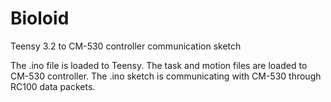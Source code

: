 # Bioloid
Teensy 3.2 to CM-530 controller communication sketch

The .ino file is loaded to Teensy.
The task and motion files are loaded to CM-530 controller.
The .ino sketch is communicating with CM-530 through RC100 data packets.
